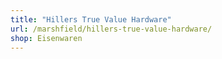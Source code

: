 ```yaml
---
title: "Hillers True Value Hardware"
url: /marshfield/hillers-true-value-hardware/
shop: Eisenwaren
---
```

